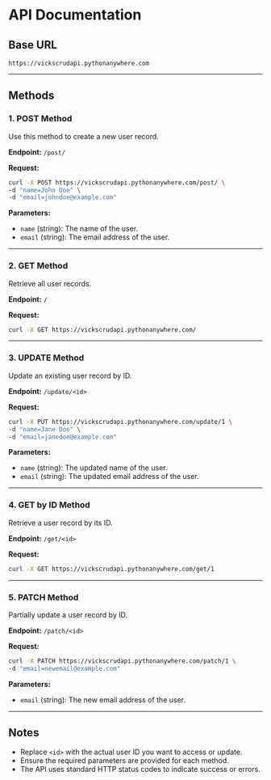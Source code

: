 # API Documentation

## Base URL
`https://vickscrudapi.pythonanywhere.com`

---

## Methods

### 1. POST Method
Use this method to create a new user record.

**Endpoint:**
`/post/`

**Request:**
```bash
curl -X POST https://vickscrudapi.pythonanywhere.com/post/ \
-d "name=John Doe" \
-d "email=johndoe@example.com"
```

**Parameters:**
- `name` (string): The name of the user.
- `email` (string): The email address of the user.

---

### 2. GET Method
Retrieve all user records.

**Endpoint:**
`/`

**Request:**
```bash
curl -X GET https://vickscrudapi.pythonanywhere.com/
```

---

### 3. UPDATE Method
Update an existing user record by ID.

**Endpoint:**
`/update/<id>`

**Request:**
```bash
curl -X PUT https://vickscrudapi.pythonanywhere.com/update/1 \
-d "name=Jane Doe" \
-d "email=janedoe@example.com"
```

**Parameters:**
- `name` (string): The updated name of the user.
- `email` (string): The updated email address of the user.

---

### 4. GET by ID Method
Retrieve a user record by its ID.

**Endpoint:**
`/get/<id>`

**Request:**
```bash
curl -X GET https://vickscrudapi.pythonanywhere.com/get/1
```

---

### 5. PATCH Method
Partially update a user record by ID.

**Endpoint:**
`/patch/<id>`

**Request:**
```bash
curl -X PATCH https://vickscrudapi.pythonanywhere.com/patch/1 \
-d "email=newemail@example.com"
```

**Parameters:**
- `email` (string): The new email address of the user.

---

## Notes
- Replace `<id>` with the actual user ID you want to access or update.
- Ensure the required parameters are provided for each method.
- The API uses standard HTTP status codes to indicate success or errors.
